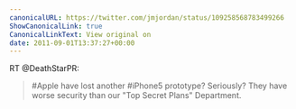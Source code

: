 ```yaml
---
canonicalURL: https://twitter.com/jmjordan/status/109258568783499266
ShowCanonicalLink: true
CanonicalLinkText: View original on
date: 2011-09-01T13:37:27+00:00
---
```

RT @DeathStarPR:
> #Apple have lost another #iPhone5 prototype? Seriously? They have worse security than our "Top Secret Plans" Department.